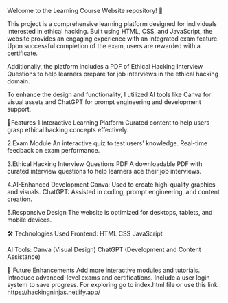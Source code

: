 Welcome to the Learning Course Website repository! 🚀

This project is a comprehensive learning platform designed for individuals interested in ethical hacking. Built using HTML, CSS, and JavaScript, the website provides an engaging experience with an integrated exam feature. Upon successful completion of the exam, users are rewarded with a certificate.

Additionally, the platform includes a PDF of Ethical Hacking Interview Questions to help learners prepare for job interviews in the ethical hacking domain.

To enhance the design and functionality, I utilized AI tools like Canva for visual assets and ChatGPT for prompt engineering and development support.

🌟Features 
1.Interactive Learning Platform
Curated content to help users grasp ethical hacking concepts effectively.

2.Exam Module
An interactive quiz to test users' knowledge.
Real-time feedback on exam performance.

3.Ethical Hacking Interview Questions PDF
A downloadable PDF with curated interview questions to help learners ace their job interviews.

4.AI-Enhanced Development
Canva: Used to create high-quality graphics and visuals.
ChatGPT: Assisted in coding, prompt engineering, and content creation.

5.Responsive Design
The website is optimized for desktops, tablets, and mobile devices.

🛠️ Technologies Used Frontend:
HTML
CSS
JavaScript

AI Tools:
Canva (Visual Design)
ChatGPT (Development and Content Assistance)

🚀 Future Enhancements
Add more interactive modules and tutorials.
Introduce advanced-level exams and certifications.
Include a user login system to save progress.
For exploring go to index.html file or use this link : https://hackingninjas.netlify.app/
